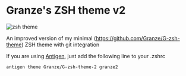 Granze's ZSH theme v2
=====================

![zsh theme](http://s24.postimg.org/6di0knqut/image.png)

An improved version of my minimal (https://github.com/Granze/G-zsh-theme) ZSH theme with git integration

If you are using [Antigen](https://github.com/zsh-users/antigen), just add the following line to your .zshrc

`antigen theme Granze/G-zsh-theme-2 granze2`
